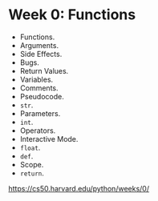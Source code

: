 # Week 0: Functions

-   Functions.
-   Arguments.
-   Side Effects.
-   Bugs.
-   Return Values.
-   Variables.
-   Comments.
-   Pseudocode.
-   `str`.
-   Parameters.
-   `int`.
-   Operators.
-   Interactive Mode.
-   `float`.
-   `def`.
-   Scope.
-   `return`.

https://cs50.harvard.edu/python/weeks/0/
